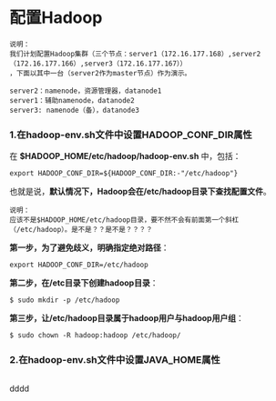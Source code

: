 配置Hadoop
=================================================================================
```
说明：
我们计划配置Hadoop集群（三个节点：server1（172.16.177.168）,server2（172.16.177.166）,server3（172.16.177.167））
，下面以其中一台（server2作为master节点）作为演示。

server2：namenode，资源管理器，datanode1
server1：辅助namenode，datanode2
server3: namenode（备），datanode3
```

### 1.在hadoop-env.sh文件中设置HADOOP_CONF_DIR属性
在 **$HADOOP_HOME/etc/hadoop/hadoop-env.sh** 中，包括：
```shell
export HADOOP_CONF_DIR=${HADOOP_CONF_DIR:-"/etc/hadoop"}
```
也就是说，**默认情况下，Hadoop会在/etc/hadoop目录下查找配置文件**。
```
说明：
应该不是$HADOOP_HOME/etc/hadoop目录，要不然不会有前面第一个斜杠（/etc/hadoop）。是不是？？是不是？？？？
```
**第一步，为了避免歧义，明确指定绝对路径**：
```shell
export HADOOP_CONF_DIR=/etc/hadoop
```

**第二步，在/etc目录下创建hadoop目录**：
```shell
$ sudo mkdir -p /etc/hadoop
```

**第三步，让/etc/hadoop目录属于hadoop用户与hadoop用户组**：
```shell
$ sudo chown -R hadoop:hadoop /etc/hadoop/
```

### 2.在hadoop-env.sh文件中设置JAVA_HOME属性
```shell

```

































dddd
